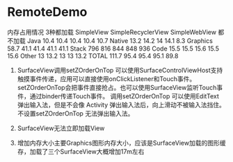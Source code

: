 # RemoteDemo


内存占用情况
             3种都加载     SimpleView  SimpleRecyclerView SimpleWebView  都不加载
Java         10.4          10.4        10.4               10.4           10.7
Native       13.2          14.2        14                 14.1           8.3
Graphics     58.7          41.1        41.4               41.1           41.1
Stack        796           816         844                848            936
Code         15.5          15.5        15.6               15.5           15.6
Other        13            13.2        13                 13             13.2
TOTAL        111.7         95.4        95.4               95.1           89.8

1. SurfaceView调用setZOrderOnTop 可以使用SurfaceControlViewHost支持触摸事件传递，应用可以直接使用onClickListener和Touch事件。
setZOrderOnTop会把事件直接抢占。也可以使用SurfaceView监听Touch事件，通过binder传递Touch事件。
调用setZOrderOnTop 可以使用EditText 弹出输入法，但是不会像 Activity 弹出输入法后，向上滑动不被输入法挡住。不设置setZOrderOnTop 无法弹出输入法。

2. SurfaceView无法立即加载View

3. 增加内存大小主要Graphics图形内存大小，应该是SurfaceView加载的图形缓存，加载了三个SurfaceView大概增加17m左右